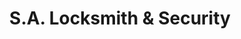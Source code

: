 ---
title: "S.A. Locksmith & Security"
url: /san-antonio/s-a-locksmith-and-security-eckhert-road/
shop: locksmith
---